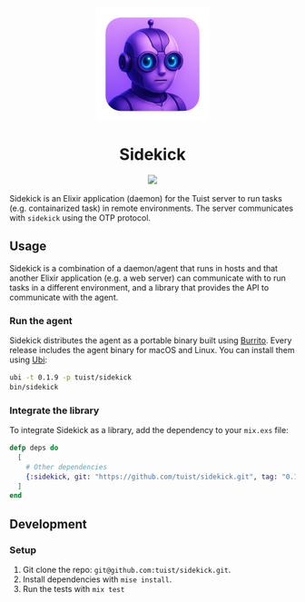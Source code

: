 <div align="center">
  <img width="200px" src="/assets/logo.png" alt="Logo">
  <h1>Sidekick</h1>
  <a href="https://github.com/tuist/sidekick/actions/workflows/sidekick.yml"><img src="https://github.com/tuist/sidekick/actions/workflows/sidekick.yml/badge.svg"/></a>
</div>

Sidekick is an Elixir application (daemon) for the Tuist server to run tasks (e.g. containarized task) in remote environments.
The server communicates with `sidekick` using the OTP protocol.

## Usage

Sidekick is a combination of a daemon/agent that runs in hosts and that another Elixir application (e.g. a web server) can communicate with to run tasks in a different environment,
and a library that provides the API to communicate with the agent.

### Run the agent

Sidekick distributes the agent as a portable binary built using [Burrito](https://github.com/burrito-elixir/burrito).
Every release includes the agent binary for macOS and Linux. You can install them using [Ubi](https://github.com/houseabsolute/ubi):

```bash
ubi -t 0.1.9 -p tuist/sidekick
bin/sidekick
```

### Integrate the library

To integrate Sidekick as a library, add the dependency to your `mix.exs` file:

```elixir
defp deps do
  [
    # Other dependencies
    {:sidekick, git: "https://github.com/tuist/sidekick.git", tag: "0.1", runtime: false}
  ]
end
```

## Development

### Setup

1. Git clone the repo: `git@github.com:tuist/sidekick.git`.
2. Install dependencies with `mise install`.
3. Run the tests with `mix test`
